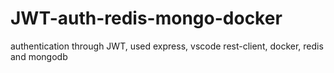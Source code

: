 # JWT-auth-redis-mongo-docker
authentication through JWT, used express, vscode rest-client, docker, redis and mongodb
